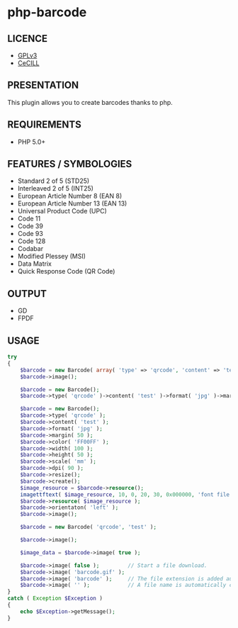 php-barcode
===========

LICENCE
-------
* [GPLv3](http://www.gnu.org/licenses/gpl.html)
* [CeCILL](http://www.cecill.info/licences/Licence_CeCILL_V2-fr.html)

PRESENTATION
------------
This plugin allows you to create barcodes thanks to php.

REQUIREMENTS
------------
* PHP 5.0+

FEATURES / SYMBOLOGIES
----------------------
* Standard 2 of 5 (STD25)
* Interleaved 2 of 5 (INT25)
* European Article Number 8 (EAN 8)
* European Article Number 13 (EAN 13)
* Universal Product Code (UPC)
* Code 11
* Code 39
* Code 93
* Code 128
* Codabar
* Modified Plessey (MSI)
* Data Matrix
* Quick Response Code (QR Code)

OUTPUT
------
* GD
* FPDF

USAGE
-----
```php
try
{
    $barcode = new Barcode( array( 'type' => 'qrcode', 'content' => 'test', 'format' => 'png', 'margin' => 10, 'orientaton' => 'bottom' ) );
    $barcode->image();

    $barcode = new Barcode();
    $barcode->type( 'qrcode' )->content( 'test' )->format( 'jpg' )->margin( 10 )->orientaton( 'right' )->resize( 100, 50, 'mm', 90 )->image();

    $barcode = new Barcode();
    $barcode->type( 'qrcode' );
    $barcode->content( 'test' );
    $barcode->format( 'jpg' );
    $barcode->margin( 50 );
    $barcode->color( 'FF00FF' );
    $barcode->width( 100 );
    $barcode->height( 50 );
    $barcode->scale( 'mm' );
    $barcode->dpi( 90 );
    $barcode->resize();
    $barcode->create();
    $image_resource = $barcode->resource();
    imagettftext( $image_resource, 10, 0, 20, 30, 0x000000, 'font file path', 'text label' );
    $barcode->resource( $image_resource );
    $barcode->orientaton( 'left' );
    $barcode->image();

    $barcode = new Barcode( 'qrcode', 'test' );

    $barcode->image();

    $image_data = $barcode->image( true );

    $barcode->image( false );         // Start a file download.
    $barcode->image( 'barcode.gif' ); 
    $barcode->image( 'barcode' );     // The file extension is added automatically.
    $barcode->image( '' );            // A file name is automatically created.
}
catch ( Exception $Exception )
{
    echo $Exception->getMessage();
}
```